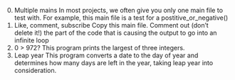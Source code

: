 0. Multiple mains
In most projects, we often give you only one main file to test with. For example, this main file is a test for a postitive_or_negative() 
1. Like, comment, subscribe
Copy this main file. Comment out (don’t delete it!) the part of the code that is causing the output to go into an infinite loop
2. 0 > 972?
This program prints the largest of three integers.
3. Leap year
This program converts a date to the day of year and determines how many days are left in the year, taking leap year into consideration.
